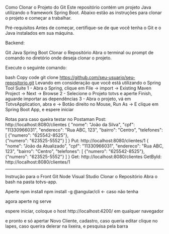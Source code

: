 Como Clonar o Projeto do Git
Este repositório contém um projeto Java utilizando o framework Spring Boot. Abaixo estão as instruções para clonar o projeto e começar a trabalhar.

Pré-requisitos
Antes de começar, certifique-se de que você tenha o Git e o Java instalados em sua máquina.

Backend: 

Git
Java
Spring Boot
Clonar o Repositório
Abra o terminal ou prompt de comando no diretório onde deseja clonar o projeto.

Execute o seguinte comando:

bash
Copy code
git clone https://github.com/seu-usuario/seu-repositorio.git
Levando em consideração que você está utilizando o Spring Tool Suite
1 - Abra o Spring, clique em File -> import -> Existing Maven Project -> Next -> Browse 
2 - Selecione o Projeto totvs e aperte Finish, aguarde importar as dependências
3 - Abra o projeto, vá em TotvsApplication, abra e -> Botão direito no Mouse, Run As -> E clique em Spring Boot App, e espere iniciar

Rotas para caso queira testar no Postaman
 Post: http://localhost:8080/clientes
 {
	"nome": "João da Silva",
	"cpf": "11330966031",
	"endereco": "Rua ABC, 123",
	"bairro": "Centro",
	"telefones": [
		{"numero": "625542-8525"},	
		{"numero": "623525-5552"}
	]
}
Put: http://localhost:8080/clientes/1
{
	"nome": "João da Atualizado",
	"cpf": "11330966031",
	"endereco": "Rua ABC, 123",
	"bairro": "Centro",
	"telefones": [
		{"numero": "625542-8525"},	
		{"numero": "623525-5552"}
	]
}
Get: http://localhost:8080/clientes
GetById: http://localhost:8080/clientes/1


-------------------------------------------------------------------
Instrução para o Front
Git
Node
Visual Studio
Clonar o Repositório
Abra o bash na pasta totvs-app.

Aperte npm install
npm install -g @angular/cli  <- caso não tenha

agora aperte ng serve

espere iniciar, coloque o host http://localhost:4200/ em qualquer navegador

e pronto e só apertar Novo Cliente, cadastro, caso queria editar clique no lapes, caso querira delerar na lixeira, e pesquisa pela barra


